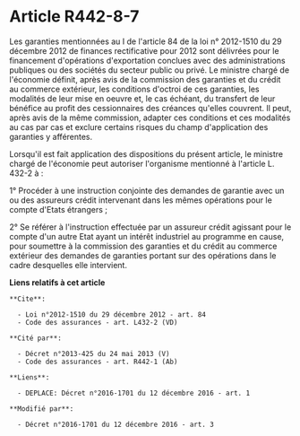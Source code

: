 # Article R442-8-7

Les garanties mentionnées au I de l'article 84 de la loi n° 2012-1510 du 29 décembre 2012 de finances rectificative pour 2012
sont délivrées pour le financement d'opérations d'exportation conclues avec des administrations publiques ou des sociétés du
secteur public ou privé. Le ministre chargé de l'économie définit, après avis de la commission des garanties et du crédit au
commerce extérieur, les conditions d'octroi de ces garanties, les modalités de leur mise en oeuvre et, le cas échéant, du
transfert de leur bénéfice au profit des cessionnaires des créances qu'elles couvrent. Il peut, après avis de la même
commission, adapter ces conditions et ces modalités au cas par cas et exclure certains risques du champ d'application des
garanties y afférentes. 

Lorsqu'il est fait application des dispositions du présent article, le ministre chargé de l'économie peut autoriser
l'organisme mentionné à l'article L. 432-2 à : 

1° Procéder à une instruction conjointe des demandes de garantie avec un ou des assureurs crédit intervenant dans les mêmes
opérations pour le compte d'Etats étrangers ; 

2° Se référer à l'instruction effectuée par un assureur crédit agissant pour le compte d'un autre Etat ayant un intérêt
industriel au programme en cause, pour soumettre à la commission des garanties et du crédit au commerce extérieur des
demandes de garanties portant sur des opérations dans le cadre desquelles elle intervient.

**Liens relatifs à cet article**

	**Cite**:

	  - Loi n°2012-1510 du 29 décembre 2012 - art. 84
	  - Code des assurances - art. L432-2 (VD)

	**Cité par**:

	  - Décret n°2013-425 du 24 mai 2013 (V)
	  - Code des assurances - art. R442-1 (Ab)

	**Liens**:

	  - DEPLACE: Décret n°2016-1701 du 12 décembre 2016 - art. 1

	**Modifié par**:

	  - Décret n°2016-1701 du 12 décembre 2016 - art. 3
